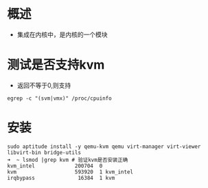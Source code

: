 # 概述
- 集成在内核中，是内核的一个模块

# 测试是否支持kvm
- 返回不等于0,则支持
```
egrep -c "(svm|vmx)" /proc/cpuinfo
```

# 安装
```
sudo aptitude install -y qemu-kvm qemu virt-manager virt-viewer libvirt-bin bridge-utils 
➜  ~ lsmod |grep kvm # 验证kvm是否安装正确
kvm_intel             200704  0
kvm                   593920  1 kvm_intel
irqbypass              16384  1 kvm
```
















